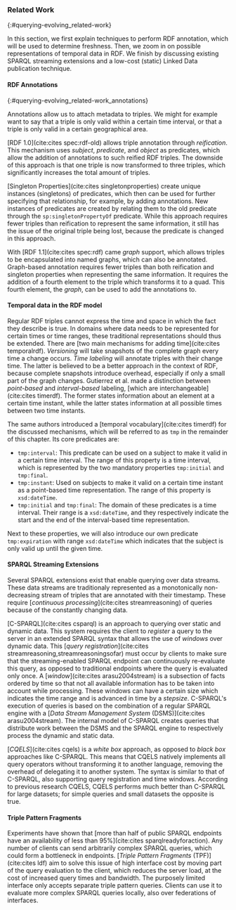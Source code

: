 ### Related Work
{:#querying-evolving_related-work}

In this section, we first explain techniques to perform RDF annotation,
which will be used to determine freshness.
Then, we zoom in on possible representations of temporal data in&nbsp;RDF.
We finish by discussing existing SPARQL streaming extensions
and a low-cost (static) Linked Data publication technique.

#### RDF Annotations
{:#querying-evolving_related-work_annotations}

Annotations allow us to attach metadata to triples.
We might for example want to say that a triple is
only valid within a certain time interval, or that a triple is only valid in a certain geographical area.

[RDF 1.0](cite:cites spec:rdf-old) allows triple annotation through *reification*.
This mechanism uses *subject*, *predicate*, and *object* as predicates, which allow the addition of annotations
to such reified RDF triples.
The downside of this approach is that one triple is now transformed to three triples, which significantly increases the
total amount of triples.

[Singleton Properties](cite:cites singletonproperties) create unique instances (singletons) of predicates, which then can be used for further specifying
that relationship, for example, by adding annotations. New instances of predicates are created by relating them to the
old predicate through the `sp:singletonPropertyOf` predicate.
While this approach requires fewer triples than reification to represent the same information, it still has
the issue of the original triple being lost, because the predicate is changed in this approach.

With [RDF 1.1](cite:cites spec:rdf) came *graph* support, which allows triples to be encapsulated into named graphs, which can also be annotated.
Graph-based annotation requires fewer triples than both reification and singleton properties when representing
the same information. It requires the addition of a fourth element to the triple which transforms it to a quad.
This fourth element, the *graph*, can be used to add the annotations to.

#### Temporal data in the RDF model

Regular RDF triples cannot express the time and space in which the fact they describe is true.
In domains where data needs to be represented for certain times or time ranges, these traditional representations
should thus be extended.
There are [two main mechanisms for adding time](cite:cites temporalrdf).
*Versioning* will take snapshots of the complete graph every time a change occurs.
*Time labeling* will annotate triples with their change time.
The latter is believed to be a better approach in the context of RDF,
because complete snapshots introduce overhead,
especially if only a small part of the graph changes.
Gutierrez et al. made a distinction between *point-based* and *interval-based* labeling,
[which are interchangeable](cite:cites timerdf).
The former states information about an element at a certain time instant, while the latter states
information at all possible times between two time instants.

The same authors introduced a&nbsp;[temporal vocabulary](cite:cites timerdf) for the discussed mechanisms, which will
be referred to as `tmp` in the remainder of this chapter. Its core predicates&nbsp;are:

* `tmp:interval`: This predicate can be used on a subject to make it valid in a certain time interval.
    The range of this property is a time interval, which is represented by the two mandatory
    properties `tmp:initial` and `tmp:final`.
* `tmp:instant`: Used on subjects to make it valid on a certain time instant as a point-based time representation.
    The range of this property is `xsd:dateTime`.
* `tmp:initial` and `tmp:final`: The domain of these predicates is a time interval.
    Their range is a `xsd:dateTime`, and they respectively indicate the start and the
    end of the interval-based time representation.

Next to these properties, we will also introduce our own predicate `tmp:expiration` with range `xsd:dateTime`
which indicates that the subject is only valid up until the given time.

#### SPARQL Streaming Extensions

Several SPARQL extensions exist that enable querying over data streams.
These data streams are traditionaly represented as a monotonically non-decreasing stream of triples that are annotated with their timestamp.
These require [*continuous processing*](cite:cites streamreasoning) of queries because of the constantly changing data.

[C-SPARQL](cite:cites csparql) is an approach to querying over static and dynamic data.
This system requires the client to *register* a query to the server in an extended
SPARQL syntax that allows the use of *windows* over dynamic data.
This [*query registration*](cite:cites streamreasoning,streamreasoningsofar)
must occur by clients to make sure that the streaming-enabled SPARQL endpoint can continuously re-evaluate this query,
as opposed to traditional endpoints where the query is evaluated only once.
A&nbsp;[*window*](cite:cites arasu2004stream) is a subsection of facts ordered by time so that not all available
information has to be taken into account while processing. These windows can have a certain size which
indicates the time range and is advanced in time by a&nbsp;*stepsize*.
C-SPARQL's execution of queries is based on the combination of a regular SPARQL engine with a
[*Data Stream Management System* (DSMS)](cite:cites arasu2004stream). The internal model of C-SPARQL 
creates queries that distribute work between the DSMS and the SPARQL engine to respectively
process the dynamic and static data.

[*CQELS*](cite:cites cqels) is a *white box* approach, as opposed to *black box*
approaches like C-SPARQL.
This means that CQELS natively implements all query operators without transforming it to another
language, removing the overhead of delegating it to another system.
The syntax is similar to that of C-SPARQL, also supporting query registration and time windows.
According to previous research CQELS, CQELS performs much better than C-SPARQL for large
datasets; for simple queries and small datasets the opposite is true.

#### Triple Pattern Fragments
    
Experiments have shown that [more than half of public SPARQL endpoints have an availability of less than 95%](cite:cites sparqlreadyforaction).
Any number of clients can send arbitrarily complex SPARQL queries, which could form a bottleneck in endpoints.
[*Triple Pattern Fragments* (TPF)](cite:cites ldf) aim to solve this issue of high interface cost by moving part of
the query evaluation to the client, which reduces the server load, at the cost of increased query times and bandwidth.
The purposely limited interface only accepts separate triple pattern queries.
Clients can use it to evaluate more complex SPARQL queries locally,
also over federations of interfaces.
